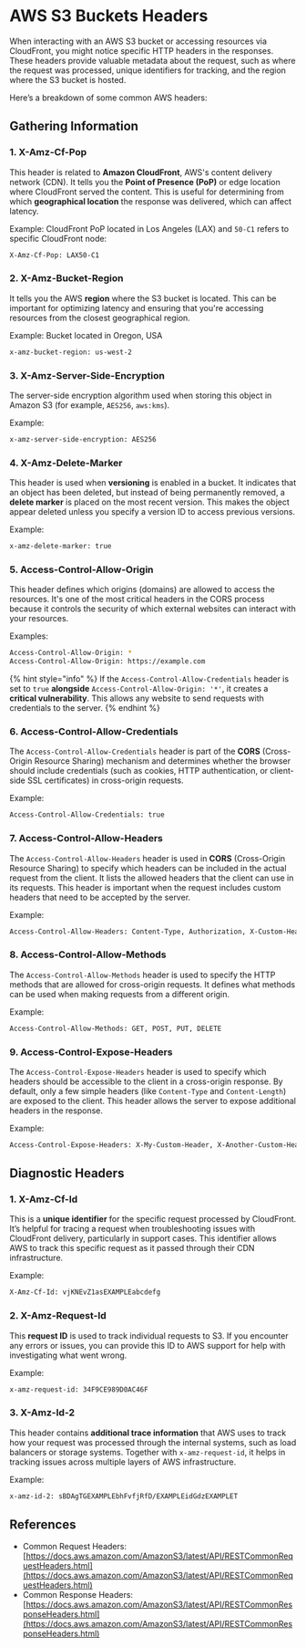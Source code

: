 # AWS S3 Buckets Headers

When interacting with an AWS S3 bucket or accessing resources via CloudFront, you might notice specific HTTP headers in the responses. These headers provide valuable metadata about the request, such as where the request was processed, unique identifiers for tracking, and the region where the S3 bucket is hosted.

Here’s a breakdown of some common AWS headers:

## Gathering Information

### 1. X-Amz-Cf-Pop

This header is related to **Amazon CloudFront**, AWS's content delivery network (CDN). It tells you the **Point of Presence (PoP)** or edge location where CloudFront served the content. This is useful for determining from which **geographical location** the response was delivered, which can affect latency.

Example: CloudFront PoP located in Los Angeles (LAX) and `50-C1` refers to specific CloudFront node:

```bash
X-Amz-Cf-Pop: LAX50-C1
```

### 2. X-Amz-Bucket-Region

It tells you the AWS **region** where the S3 bucket is located. This can be important for optimizing latency and ensuring that you're accessing resources from the closest geographical region.

Example: Bucket located in Oregon, USA

```bash
x-amz-bucket-region: us-west-2
```

### 3. X-Amz-Server-Side-Encryption

The server-side encryption algorithm used when storing this object in Amazon S3 (for example, `AES256`, `aws:kms`).

Example:

```bash
x-amz-server-side-encryption: AES256
```

### 4. X-Amz-Delete-Marker

This header is used when **versioning** is enabled in a bucket. It indicates that an object has been deleted, but instead of being permanently removed, a **delete marker** is placed on the most recent version. This makes the object appear deleted unless you specify a version ID to access previous versions.

Example:

```bash
x-amz-delete-marker: true
```

### 5. Access-Control-Allow-Origin

This header defines which origins (domains) are allowed to access the resources. It's one of the most critical headers in the CORS process because it controls the security of which external websites can interact with your resources.

Examples:

```bash
Access-Control-Allow-Origin: *
Access-Control-Allow-Origin: https://example.com
```

{% hint style="info" %}
If the `Access-Control-Allow-Credentials` header is set to `true` **alongside** `Access-Control-Allow-Origin: '*'`, it creates a **critical vulnerability**. This allows any website to send requests with credentials to the server.
{% endhint %}

### 6. Access-Control-Allow-Credentials

The `Access-Control-Allow-Credentials` header is part of the **CORS** (Cross-Origin Resource Sharing) mechanism and determines whether the browser should include credentials (such as cookies, HTTP authentication, or client-side SSL certificates) in cross-origin requests.

Example:

```bash
Access-Control-Allow-Credentials: true
```

### 7. Access-Control-Allow-Headers

The `Access-Control-Allow-Headers` header is used in **CORS** (Cross-Origin Resource Sharing) to specify which headers can be included in the actual request from the client. It lists the allowed headers that the client can use in its requests. This header is important when the request includes custom headers that need to be accepted by the server.

Example:

```bash
Access-Control-Allow-Headers: Content-Type, Authorization, X-Custom-Header
```

### 8. Access-Control-Allow-Methods

The `Access-Control-Allow-Methods` header is used to specify the HTTP methods that are allowed for cross-origin requests. It defines what methods can be used when making requests from a different origin.

Example:

```bash
Access-Control-Allow-Methods: GET, POST, PUT, DELETE
```

### 9. Access-Control-Expose-Headers

The `Access-Control-Expose-Headers` header is used to specify which headers should be accessible to the client in a cross-origin response. By default, only a few simple headers (like `Content-Type` and `Content-Length`) are exposed to the client. This header allows the server to expose additional headers in the response.

Example:

```bash
Access-Control-Expose-Headers: X-My-Custom-Header, X-Another-Custom-Header, Authorization
```

## Diagnostic Headers

### 1. X-Amz-Cf-Id

This is a **unique identifier** for the specific request processed by CloudFront. It’s helpful for tracing a request when troubleshooting issues with CloudFront delivery, particularly in support cases. This identifier allows AWS to track this specific request as it passed through their CDN infrastructure.

Example:

```bash
X-Amz-Cf-Id: vjKNEvZ1asEXAMPLEabcdefg
```

### 2. X-Amz-Request-Id

This **request ID** is used to track individual requests to S3. If you encounter any errors or issues, you can provide this ID to AWS support for help with investigating what went wrong.

Example:

```bash
x-amz-request-id: 34F9CE989D0AC46F
```

### 3. X-Amz-Id-2

This header contains **additional trace information** that AWS uses to track how your request was processed through the internal systems, such as load balancers or storage systems. Together with `x-amz-request-id`, it helps in tracking issues across multiple layers of AWS infrastructure.

Example:

```bash
x-amz-id-2: sBDAgTGEXAMPLEbhFvfjRfD/EXAMPLEidGdzEXAMPLET
```

## References

* Common Request Headers: [https://docs.aws.amazon.com/AmazonS3/latest/API/RESTCommonRequestHeaders.html](https://docs.aws.amazon.com/AmazonS3/latest/API/RESTCommonRequestHeaders.html)
* Common Response Headers: [https://docs.aws.amazon.com/AmazonS3/latest/API/RESTCommonResponseHeaders.html](https://docs.aws.amazon.com/AmazonS3/latest/API/RESTCommonResponseHeaders.html)
